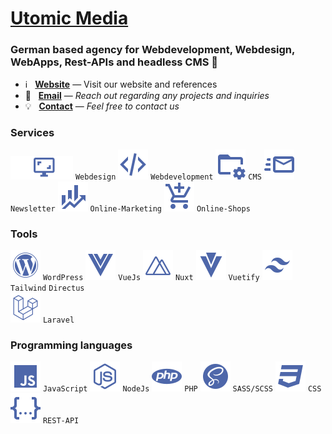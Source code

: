 # [Utomic Media](https://utomic.media)
### German based agency for Webdevelopment, Webdesign, WebApps, Rest-APIs and headless CMS  👋

<!--
**utomic-media/.github** is a ✨ _special_ ✨ repository because its `README.md` (this file) appears on your GitHub profile.
-->
* ℹ️ &nbsp; **[Website](https://utomic.media)** — Visit our website and references
* 📩 &nbsp; **[Email](mailto:hey@utomic.media)** — _Reach out regarding any projects and inquiries_
* 💡 &nbsp; **[Contact](https://utomic.media/kontakt)** — _Feel free to contact us_




### Services

![Webdesign](./assets/categories/monitor-screenshot.svg) `Webdesign`
![Webdevelopment](./assets/categories/xml.svg) `Webdevelopment`
![CMS](./assets/categories/folder-cog-outline.svg) `CMS`
![Newsletter](./assets/categories/email-fast-outline.svg) `Newsletter`
![Online-Marketing](./assets/categories/finance.svg) `Online-Marketing`
![Online-Shops](./assets/categories/cart-plus.svg) `Online-Shops`
     
### Tools
![WordPress](./assets/tools/wordpress.svg) `WordPress`
![VueJs](./assets/tools/vuejs.svg) `VueJs`
![Nuxt](./assets/tools/nuxt.svg) `Nuxt`
![Vuetify](./assets/tools/vuetify.svg) `Vuetify`
![Tailwind](./assets/tools/tailwind.svg) `Tailwind`
`Directus`  
![Laravel](./assets/tools/laravel.svg) `Laravel`

### Programming languages
![JavaScript](./assets/programming-languages/language-javascript.svg) `JavaScript`
![NodeJs](./assets/programming-languages/nodejs.svg) `NodeJs`
![PHP](./assets/programming-languages/language-php.svg) `PHP`
![SASS/SCSS](./assets/programming-languages/sass.svg) `SASS/SCSS`
![CSS](./assets/programming-languages/language-css3.svg) `CSS`
![REST-API](./assets/programming-languages/code-json.svg) `REST-API`





